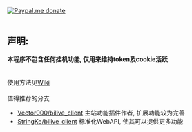 [![Paypal.me donate](https://img.shields.io/badge/Paypal.me-donate-yellow.svg)](https://www.paypal.me/lzppzr)
<br>
<br>
## 声明:
**本程序不包含任何挂机功能, 仅用来维持token及cookie活跃**
<br>
<br>
<br>
使用方法见[Wiki](https://github.com/lzghzr/bilive_client/wiki/%E4%BD%BF%E7%94%A8%E6%96%B9%E6%B3%95(%E5%88%9D%E7%BA%A7))
<br>
<br>
值得推荐的分支
* [Vector000/bilive_client](https://github.com/Vector000/bilive_client) 主站功能插件作者, 扩展功能较为完善
* [StringKe/bilive_client](https://github.com/StringKe/bilive_client) 标准化WebAPI, 使其可以提供更多功能
